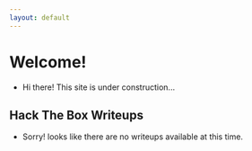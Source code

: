 ```yaml
---
layout: default
---
```

# Welcome!
- Hi there! This site is under construction...

</section>
<section>
<h1>Hack The Box Writeups</h1>
<ul>
    <li>Sorry! looks like there are no writeups available at this time.</li>
</ul>
</section>